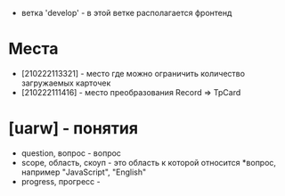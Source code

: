 * ветка 'develop' - в этой ветке располагается фронтенд 

# Места
* [210222113321] - место где можно ограничить количество загружаемых карточек
* [210222111416] - место преобразования Record => TpCard

# [uarw] - понятия
* question, вопрос - вопрос
* scope, область, скоуп - это область к которой относится *вопрос, например "JavaScript", "English"
* progress, прогресс - 
